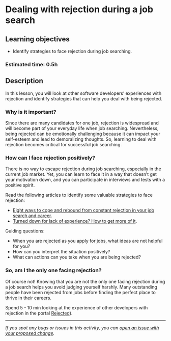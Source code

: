 # Dealing with rejection during a job search

## Learning objectives

- Identify strategies to face rejection during job searching.

### Estimated time: 0.5h

## Description

In this lesson, you will look at other software developers’ experiences with rejection and identify strategies that can help you deal with being rejected.


### Why is it important?

Since there are many candidates for one job, rejection is widespread and will become part of your everyday life when job searching. Nevertheless, being rejected can be emotionally challenging because it can impact your self-esteem and lead to demoralizing thoughts. So, learning to deal with rejection becomes critical for successful job searching.

### How can I face rejection positively?

There is no way to escape rejection during job searching, especially in the current job market. Yet, you can learn to face it in a way that doesn’t get your motivation down, and you can participate in interviews and tests with a positive spirit.

Read the following articles to identify some valuable strategies to face rejection:
- [Eight ways to cope and rebound from constant rejection in your job search and career](https://www.forbes.com/sites/jackkelly/2020/10/23/eight-ways-to-cope-and-rebound-from-constant-rejections-in-your-job-search-and-career/?sh=b7822bb75d03).
- [Turned down for lack of experience? How to get more of it](https://www.forbes.com/sites/forbescoachescouncil/2017/11/05/turned-down-for-lack-of-experience-how-to-get-more-of-it/?sh=4f28c7ed3510).

Guiding questions:

- When you are rejected as you apply for jobs, what ideas are not helpful for you?
- How can you interpret the situation positively?
- What can actions can you take when you are being rejected?

### So, am I the only one facing rejection?

Of course not! Knowing that you are not the only one facing rejection during a job search helps you avoid judging yourself harshly. Many outstanding people have been rejected from jobs before finding the perfect place to thrive in their careers.

Spend 5 - 10 min looking at the experience of other developers with rejection in the portal [Rejected](https://rejected.us/)).


------

_If you spot any bugs or issues in this activity, you can [open an issue with your proposed change](https://github.com/microverseinc/curriculum-transversal-skills/blob/main/git-github/articles/open_issue.md)._

